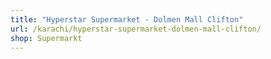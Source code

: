 ```yaml
---
title: "Hyperstar Supermarket - Dolmen Mall Clifton"
url: /karachi/hyperstar-supermarket-dolmen-mall-clifton/
shop: Supermarkt
---
```

